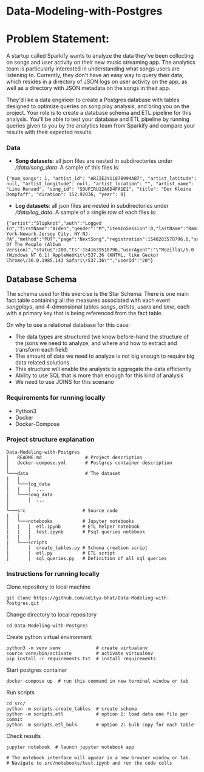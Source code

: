 # Data-Modeling-with-Postgres

# Problem Statement:

A startup called Sparkify wants to analyze the data they've been collecting on songs and user activity on their new music streaming app. The analytics team is particularly interested in understanding what songs users are listening to. Currently, they don't have an easy way to query their data, which resides in a directory of JSON logs on user activity on the app, as well as a directory with JSON metadata on the songs in their app.

They'd like a data engineer to create a Postgres database with tables designed to optimize queries on song play analysis, and bring you on the project. Your role is to create a database schema and ETL pipeline for this analysis. You'll be able to test your database and ETL pipeline by running queries given to you by the analytics team from Sparkify and compare your results with their expected results.

### Data

- **Song datasets**: all json files are nested in subdirectories under _/data/song_data_. A sample of this files is:

```
{"num_songs": 1, "artist_id": "ARJIE2Y1187B994AB7", "artist_latitude": null, "artist_longitude": null, "artist_location": "", "artist_name": "Line Renaud", "song_id": "SOUPIRU12A6D4FA1E1", "title": "Der Kleine Dompfaff", "duration": 152.92036, "year": 0}
```

- **Log datasets**: all json files are nested in subdirectories under _/data/log_data_. A sample of a single row of each files is:

```
{"artist":"Slipknot","auth":"Logged In","firstName":"Aiden","gender":"M","itemInSession":0,"lastName":"Ramirez","length":192.57424,"level":"paid","location":"New York-Newark-Jersey City, NY-NJ-PA","method":"PUT","page":"NextSong","registration":1540283578796.0,"sessionId":19,"song":"Opium Of The People (Album Version)","status":200,"ts":1541639510796,"userAgent":"\"Mozilla\/5.0 (Windows NT 6.1) AppleWebKit\/537.36 (KHTML, like Gecko) Chrome\/36.0.1985.143 Safari\/537.36\"","userId":"20"}
```

## Database Schema

The schema used for this exercise is the Star Schema:
There is one main fact table containing all the measures associated with each event _songplays_,
and 4-dimensional tables _songs_, _artists_, _users_ and _time_, each with a primary key that is being referenced from the fact table.

On why to use a relational database for this case:

- The data types are structured (we know before-hand the structure of the jsons we need to analyze, and where and how to extract and transform each field)
- The amount of data we need to analyze is not big enough to require big data related solutions.
- This structure will enable the analysts to aggregate the data efficiently
- Ability to use SQL that is more than enough for this kind of analysis
- We need to use JOINS for this scenario

### Requirements for running locally

- Python3
- Docker
- Docker-Compose

### Project structure explanation

```
Data-Modeling-with-Postgres
│   README.md                # Project description
│   docker-compose.yml       # Postgres container description
│
└───data                     # The dataset
|   |
│   └───log_data
│   |   │  ...
|   └───song_data
│       │  ...
│
└───src                     # Source code
|   |
│   └───notebooks           # Jupyter notebooks
│   |   │  etl.ipynb        # ETL helper notebook
|   |   |  test.ipynb       # Psql queries notebook
|   |   |
|   └───scripts
│       │  create_tables.py # Schema creation script
|       |  etl.py           # ETL script
|       |  sql_queries.py   # Definition of all sql queries
```

### Instructions for running locally

Clone repository to local machine

```
git clone https://github.com/aditya-bhat/Data-Modeling-with-Postgres.git
```

Change directory to local repository

```
cd Data-Modeling-with-Postgres
```

Create python virtual environment

```
python3 -m venv venv             # create virtualenv
source venv/bin/activate         # activate virtualenv
pip install -r requirements.txt  # install requirements
```

Start postgres container

```
docker-compose up  # run this command in new terminal window or tab
```

Run scripts

```
cd src/
python -m scripts.create_tables  # create schema
python -m scripts.etl            # option 1: load data one file per commit
python -m scripts.etl_bulk       # option 2: bulk copy for each table
```

Check results

```
jupyter notebook  # launch jupyter notebook app

# The notebook interface will appear in a new browser window or tab.
# Navigate to src/notebooks/test.ipynb and run the code cells
```
